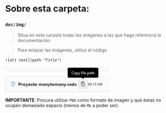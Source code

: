 # Sobre esta carpeta:

### `doc/img/`

> Situa en esta carpeta todas las imágenes a las que haga referencia la documentación.

> Para enlazar las imágenes, utiliza el código

`![alt text](path "Title")`

![Ejemplo enlace fichero](doc/img/capturaEnlace.png "Enlace a imagen")

**IMPORTANTE**: Procura utilizar `PNG` como formato de imagen y que éstas no ocupen demasiado espacio (menos de `Mb` a poder ser).